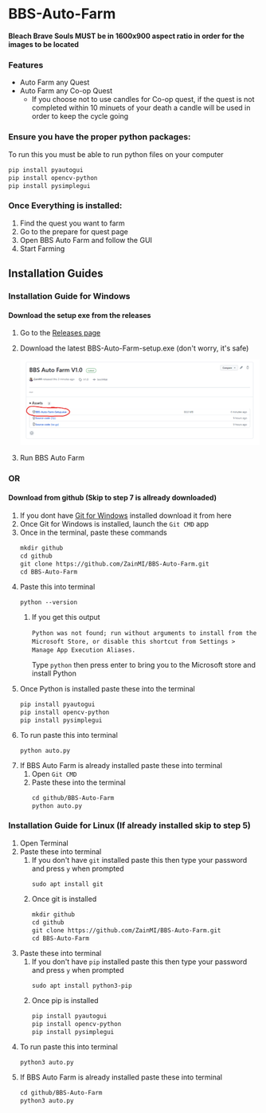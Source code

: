 # BBS-Auto-Farm

**Bleach Brave Souls MUST be in 1600x900 aspect ratio in order for the images to be located**

### Features
* Auto Farm any Quest
* Auto Farm any Co-op Quest
   * If you choose not to use candles for Co-op quest, if the quest is not completed within 10 minuets of your death a candle will be used in order to keep the cycle going

### Ensure you have the proper python packages:
To run this you must be able to run python files on your computer
```
pip install pyautogui
pip install opencv-python
pip install pysimplegui

```

### Once Everything is installed:
1. Find the quest you want to farm
2. Go to the prepare for quest page
3. Open BBS Auto Farm and follow the GUI
4. Start Farming

## Installation Guides
### Installation Guide for Windows
#### Download the setup exe from the releases

1. Go to the [Releases page](https://github.com/ZainMI/BBS-Auto-Farm/releases)
2. Download the latest BBS-Auto-Farm-setup.exe (don't worry, it's safe)

   ![setup_exe.png](https://github.com/ZainMI/BBS-Auto-Farm/blob/main/script/img/setup_exe.png)
3. Run BBS Auto Farm
 ### OR

 #### Download from github (Skip to step 7 is allready downloaded)
1. If you dont have [Git for Windows](https://gitforwindows.org/) installed download it from here
2. Once Git for Windows is installed, launch the `Git CMD` app
3. Once in the terminal, paste these commands
   ```
   mkdir github
   cd github
   git clone https://github.com/ZainMI/BBS-Auto-Farm.git
   cd BBS-Auto-Farm
   
   ```
4. Paste this into terminal
   ```
   python --version
   
   ```
   1. If you get this output
      
      `Python was not found; run without arguments to install from the Microsoft Store, or disable this shortcut from Settings > Manage App Execution Aliases.`
      
      Type `python` then press enter to bring you to the Microsoft store and install Python
5. Once Python is installed paste these into the terminal
   ```
   pip install pyautogui
   pip install opencv-python
   pip install pysimplegui
   
   ```
6. To run paste this into terminal
   ```
   python auto.py
   
   ```
7. If BBS Auto Farm is already installed paste these into terminal
   1. Open `Git CMD`
   2. Paste these into the terminal
      ```
      cd github/BBS-Auto-Farm
      python auto.py
      
      ```

### Installation Guide for Linux (If already installed skip to step 5)
1. Open Terminal
2. Paste these into terminal
   1. If you don't have `git` installed paste this then type your password and press `y` when prompted
      ```
      sudo apt install git
      
      ```
   2. Once git is installed
      ```
      mkdir github
      cd github
      git clone https://github.com/ZainMI/BBS-Auto-Farm.git
      cd BBS-Auto-Farm
      
      ```
3. Paste these into terminal
   1. If you don't have `pip` installed paste this then type your password and press `y` when prompted
      ```
      sudo apt install python3-pip
      
      ```
   2. Once pip is installed
      ```
      pip install pyautogui
      pip install opencv-python
      pip install pysimplegui
      
      ```
4. To run paste this into terminal
   ```
   python3 auto.py
   
   ```
5. If BBS Auto Farm is already installed paste these into terminal
   ```
   cd github/BBS-Auto-Farm
   python3 auto.py
   
   ```
